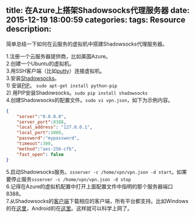 title: 在Azure上搭架Shadowsocks代理服务器
date: 2015-12-19 18:00:59
categories:
tags: Resource
description:
---
简单总结一下如何在云服务的虚拟机中搭建Shadowsocks代理服务器。

1.注册一个云服务器提供商，比如美国Azure。  
2.创建一个Ubuntu的虚拟机。  
3.用SSH客户端（比如[putty](http://www.putty.org/)）连接虚拟机。  
3.安装[Shadowsocks](https://shadowsocks.org/en/index.html)。  
    1) 安装[PIP](https://pip.pypa.io)。 `sudo apt-get install python-pip`  
	2) 用PIP安装Shadowsocks。`sudo pip install shadowsocks`  
4.创建Shadowsocks的配置文件。`sudo vi vpn.json`，如下为示例内容。  
```json
{
    "server":"0.0.0.0",
    "server_port":8388,
    "local_address": "127.0.0.1",
    "local_port":1080,
    "password":"mypassword",
    "timeout":300,
    "method":"aes-256-cfb",
    "fast_open": false
}
```
5.启动Shadowsocks服务。`ssserver -c /home/vpn/vpn.json -d start`。如果要停止服务`ssserver -c /home/vpn/vpn.json -d stop`  
6.记得在Azure的虚拟机配置中打开上面配置文件中指明的那个服务器端口8388。  
7.从Shadowsocks的[客户端](https://shadowsocks.org/en/download/clients.html)下载相应的客户端，所有平台都支持。比如Windows的在[这里](https://github.com/shadowsocks/shadowsocks-windows)，Android的在[这里](https://github.com/shadowsocks/shadowsocks-android)。这样就可以科学上网了。